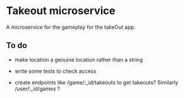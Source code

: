 # Takeout microservice
A microservice for the gameplay for the takeOut app. 

## To do

- make location a genuine location rather than a string

- write some tests to check access

- create endpoints like /game/:_id/takeouts to get takeouts? Similarly /user/:_id/games ? 
